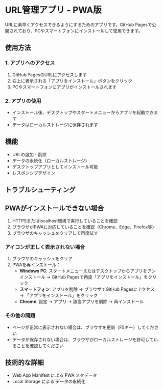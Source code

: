 # URL管理アプリ - PWA版

URLに素早くアクセスできるようにするためのアプリです。GitHub Pagesで公開されており、PCやスマートフォンにインストールして使用できます。

## 使用方法

### 1. アプリへのアクセス
1. GitHub PagesのURLにアクセスします
2. 右上に表示される「アプリをインストール」ボタンをクリック
3. PCやスマートフォンにアプリがインストールされます

### 2. アプリの使用
- インストール後、デスクトップやスタートメニューからアプリを起動できます
- データはローカルストレージに保存されます

## 機能
- URLの追加・削除
- データの永続化（ローカルストレージ）
- デスクトップアプリとしてインストール可能
- レスポンシブデザイン

## トラブルシューティング

## PWAがインストールできない場合
1. HTTPSまたはlocalhost環境で実行していることを確認
2. ブラウザがPWAに対応していることを確認（Chrome、Edge、Firefox等）
3. ブラウザのキャッシュをクリアして再度試す

### アイコンが正しく表示されない場合
1. ブラウザのキャッシュをクリア
2. PWAを再インストール：
   - **Windows PC**: スタートメニューまたはデスクトップからアプリをアンインストール → GitHub Pagesで再度「アプリをインストール」をクリック
   - **スマートフォン**: アプリを削除 → ブラウザでGitHub Pagesにアクセス → 「アプリをインストール」をクリック
   - **Chrome**: 設定 → アプリ → 該当アプリを削除 → 再インストール

### その他の問題
- ページが正常に表示されない場合は、ブラウザを更新（F5キー）してください
- データが保存されない場合は、ブラウザがローカルストレージを許可していることを確認してください

## 技術的な詳細
- Web App Manifest による PWA メタデータ
- Local Storage による データの永続化
